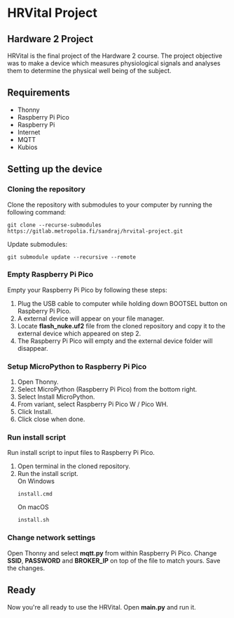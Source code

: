 # HRVital Project


## Hardware 2 Project

HRVital is the final project of the Hardware 2 course. The project objective was to make a device which measures physiological signals and analyses them to determine the physical well being of the subject.

## Requirements
- Thonny
- Raspberry Pi Pico
- Raspberry Pi
- Internet
- MQTT
- Kubios

## Setting up the device

### Cloning the repository

Clone the repository with submodules to your computer by running the following command:

```
git clone --recurse-submodules https://gitlab.metropolia.fi/sandraj/hrvital-project.git
```

Update submodules:
```
git submodule update --recursive --remote
```

### Empty Raspberry Pi Pico

Empty your Raspberry Pi Pico by following these steps:
1. Plug the USB cable to computer while holding down BOOTSEL button on Raspberry Pi Pico.
2. A external device will appear on your file manager.
3. Locate **flash_nuke.uf2** file from the cloned repository and copy it to the external device which appeared on step 2.
4. The Raspberry Pi Pico will empty and the external device folder will disappear.

### Setup MicroPython to Raspberry Pi Pico

1. Open Thonny.
2. Select MicroPython (Raspberry Pi Pico) from the bottom right. 
3. Select Install MicroPython.
4. From variant, select Raspberry Pi Pico W / Pico WH.
5. Click Install.
6. Click close when done.

### Run install script

Run install script to input files to Raspberry Pi Pico.

1. Open terminal in the cloned repository.
2. Run the install script.\
    On Windows
    ````
    install.cmd
    ````
    On macOS
    ```
    install.sh
    ```

### Change network settings
Open Thonny and select **mqtt.py** from within Raspberry Pi Pico.
Change **SSID**, **PASSWORD** and **BROKER_IP** on top of the file to match yours. Save the changes.

## Ready

Now you're all ready to use the HRVital. Open **main.py** and run it.

